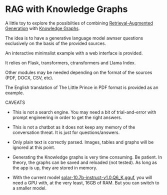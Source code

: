 # RAG with Knowledge Graphs

A little toy to explore the possibilties of combining [Retrieval-Augmented Generation](https://arxiv.org/abs/2005.11401) with [Knowledge Graphs](https://docs.llamaindex.ai/en/stable/examples/index_structs/knowledge_graph/KnowledgeGraphDemo.html).

The idea is to have a generative language model awnser questions exclusively on the basis of the provided sources. 

An interactive minimalist example with a web interface is provided. 

It relies on Flask, transformers, ctransformers and Llama Index.

Other modules may be needed depending on the format of the sources (PDF, DOCX, CSV, etc).

The English translation of The Little Prince in PDF format is provided as an example.

CAVEATS

- This is not a search engine. You may need a bit of trial-and-error with prompt engineering in order to get the right answers.
  
- This is not a chatbot as it does not keep any memory of the conversation threat. It is just for questions/answers.

- Only plain text is correctly parsed. Images, tables and graphs will be ignored at this point.

- Generating the Knowledge graphs is very time consuming. Be patient. In theory, the graphs can be saved and reloaded (not tested). As long as the app is up, they are stored in memory.

- With the current model [solar-10.7b-instruct-v1.0.Q6_K.gguf](https://huggingface.co/TheBloke/SOLAR-10.7B-Instruct-v1.0-GGUF), you will need a GPU with, at the very least, 16GB of RAM. But you can switch to a smaller model. 
